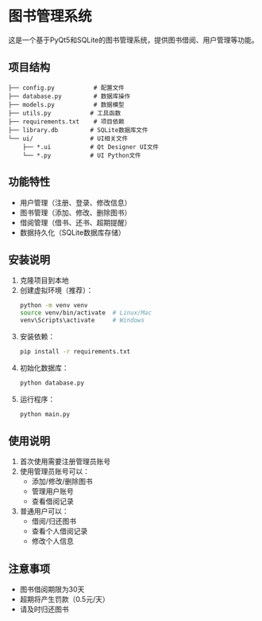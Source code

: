 # 图书管理系统

这是一个基于PyQt5和SQLite的图书管理系统，提供图书借阅、用户管理等功能。

## 项目结构

```
├── config.py           # 配置文件
├── database.py         # 数据库操作
├── models.py           # 数据模型
├── utils.py           # 工具函数
├── requirements.txt    # 项目依赖
├── library.db         # SQLite数据库文件
└── ui/                # UI相关文件
    ├── *.ui           # Qt Designer UI文件
    └── *.py           # UI Python文件
```

## 功能特性

- 用户管理（注册、登录、修改信息）
- 图书管理（添加、修改、删除图书）
- 借阅管理（借书、还书、超期提醒）
- 数据持久化（SQLite数据库存储）

## 安装说明

1. 克隆项目到本地
2. 创建虚拟环境（推荐）：
   ```bash
   python -m venv venv
   source venv/bin/activate  # Linux/Mac
   venv\Scripts\activate     # Windows
   ```
3. 安装依赖：
   ```bash
   pip install -r requirements.txt
   ```
4. 初始化数据库：
   ```bash
   python database.py
   ```
5. 运行程序：
   ```bash
   python main.py
   ```

## 使用说明

1. 首次使用需要注册管理员账号
2. 使用管理员账号可以：
   - 添加/修改/删除图书
   - 管理用户账号
   - 查看借阅记录
3. 普通用户可以：
   - 借阅/归还图书
   - 查看个人借阅记录
   - 修改个人信息

## 注意事项

- 图书借阅期限为30天
- 超期将产生罚款（0.5元/天）
- 请及时归还图书 